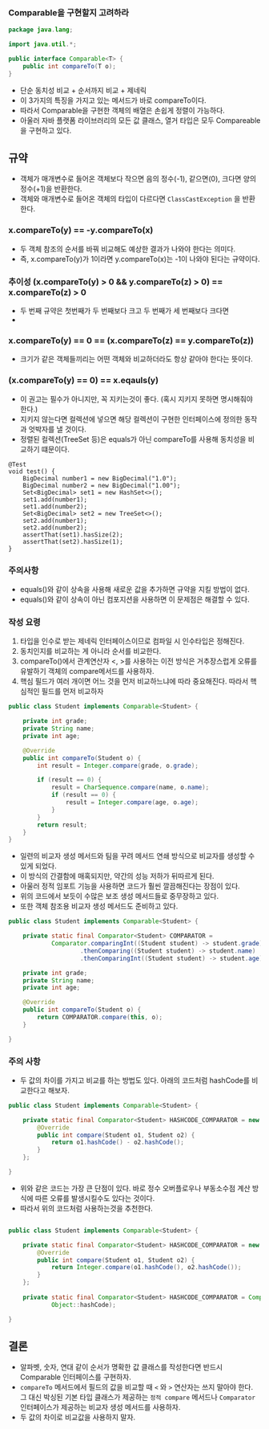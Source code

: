 ### Comparable을 구현할지 고려하라

```java
package java.lang;

import java.util.*;

public interface Comparable<T> {
    public int compareTo(T o);
}
```

- 단순 동치성 비교 + 순서까지 비교 + 제네릭
- 이 3가지의 특징을 가지고 있는 메서드가 바로 compareTo이다.
- 따라서 Comparable을 구현한 객체의 배열은 손쉽게 정렬이 가능하다.
- 아울러 자바 플랫폼 라이브러리의 모든 값 클래스, 열거 타입은 모두 Compareable을 구현하고 있다.

## 규약

- 객체가 매개변수로 들어온 객체보다 작으면 음의 정수(-1), 같으면(0), 크다면 양의 정수(+1)을 반환한다.
- 객체와 매개변수로 들어온 객체의 타입이 다르다면 `ClassCastException` 을 반환한다.

### x.compareTo(y) == -y.compareTo(x)

- 두 객체 참조의 순서를 바꿔 비교해도 예상한 결과가 나와야 한다는 의미다.
- 즉, x.compareTo(y)가 1이라면 y.compareTo(x)는 -1이 나와야 된다는 규약이다.

### 추이성 (x.compareTo(y) > 0 && y.compareTo(z) > 0) == x.compareTo(z) > 0

- 두 번째 규약은 첫번째가 두 번째보다 크고 두 번째가 세 번째보다 크다면
-

### x.compareTo(y) == 0 == (x.compareTo(z) == y.compareTo(z))

- 크기가 같은 객체들끼리는 어떤 객체와 비교하더라도 항상 같아야 한다는 뜻이다.

### (x.compareTo(y) == 0) == x.eqauls(y)

- 이 권고는 필수가 아니지만, 꼭 지키는것이 좋다. (혹시 지키지 못하면 명시해줘야 한다.)
- 지키지 않는다면 컬렉션에 넣으면 해당 컬렉션이 구현한 인터페이스에 정의한 동작과 엇박자를 낼 것이다.
- 정렬된 컬렉션(TreeSet 등)은 equals가 아닌 compareTo를 사용해 동치성을 비교하기 떄문이다.

```
@Test
void test() {
    BigDecimal number1 = new BigDecimal("1.0");
    BigDecimal number2 = new BigDecimal("1.00");
    Set<BigDecimal> set1 = new HashSet<>();
    set1.add(number1);
    set1.add(number2);
    Set<BigDecimal> set2 = new TreeSet<>();
    set2.add(number1);
    set2.add(number2);
    assertThat(set1).hasSize(2);
    assertThat(set2).hasSize(1);
}
```

### 주의사항

- equals()와 같이 상속을 사용해 새로운 값을 추가하면 규약을 지킬 방법이 없다.
- equals()와 같이 상속이 아닌 컴포지션을 사용하면 이 문제점은 해결할 수 있다.

### 작성 요령

1. 타입을 인수로 받는 제네릭 인터페이스이므로 컴파일 시 인수타입은 정해진다.
2. 동치인지를 비교하는 게 아니라 순서를 비교한다.
3. compareTo()에서 관계연산자 <, >를 사용하는 이전 방식은 거추장스럽게 오류를 유발하기 객체의 compare메서드를 사용하자.
4. 핵심 필드가 여러 개이면 어느 것을 먼저 비교하느냐에 따라 중요해진다. 따라서 핵심적인 필드를 먼저 비교하자

```java
public class Student implements Comparable<Student> {

    private int grade;
    private String name;
    private int age;

    @Override
    public int compareTo(Student o) {
        int result = Integer.compare(grade, o.grade);

        if (result == 0) {
            result = CharSequence.compare(name, o.name);
            if (result == 0) {
                result = Integer.compare(age, o.age);
            }
        }
        return result;
    }
}
```

- 일련의 비교자 생성 메서드와 팀을 꾸려 메서드 연쇄 방식으로 비교자를 생성할 수 있게 되었다.
- 이 방식의 간결함에 매혹되지만, 약간의 성능 저하가 뒤따르게 된다.
- 아울러 정적 임포트 기능을 사용하면 코드가 훨씬 깔끔해진다는 장점이 있다.
- 위의 코드에서 보듯이 수많은 보조 생성 메서드들로 중무장하고 있다.
- 또한 객체 참조용 비교자 생성 메서드도 준비하고 있다.

```java
public class Student implements Comparable<Student> {

    private static final Comparator<Student> COMPARATOR =
            Comparator.comparingInt((Student student) -> student.grade)
                    .thenComparing((Student student) -> student.name)
                    .thenComparingInt((Student student) -> student.age);

    private int grade;
    private String name;
    private int age;

    @Override
    public int compareTo(Student o) {
        return COMPARATOR.compare(this, o);
    }

}
```

### 주의 사항

- 두 값의 차이를 가지고 비교를 하는 방법도 있다. 아래의 코드처럼 hashCode를 비교한다고 해보자.

```java
public class Student implements Comparable<Student> {

    private static final Comparator<Student> HASHCODE_COMPARATOR = new Comparator<Student>() {
        @Override
        public int compare(Student o1, Student o2) {
            return o1.hashCode() - o2.hashCode();
        }
    };

}
```

- 위와 같은 코드는 가장 큰 단점이 있다. 바로 정수 오버플로우나 부동소수점 계산 방식에 따른 오류를 발생시킬수도 있다는 것이다.
- 따라서 위의 코드처럼 사용하는것을 추천한다.

```java

public class Student implements Comparable<Student> {

    private static final Comparator<Student> HASHCODE_COMPARATOR = new Comparator<Student>() {
        @Override
        public int compare(Student o1, Student o2) {
            return Integer.compare(o1.hashCode(), o2.hashCode());
        }
    };
    
    private static final Comparator<Student> HASHCODE_COMPARATOR = Comparator.comparingInt(
            Object::hashCode);

}
```

## 결론

- 알파벳, 숫자, 연대 같이 순서가 명확한 값 클래스를 작성한다면 반드시 Comparable 인터페이스를 구현하자.
- `compareTo` 메서드에서 필드의 값을 비교할 때 `<` 와 `>` 연산자는 쓰지 말아야 한다. 그 대신 박싱된 기본 타입 클래스가 제공하는 `정적 compare` 메서드나 `Comparator` 인터페이스가 제공하는 비교자 생성 메서드를 사용하자.
- 두 값의 차이로 비교값을 사용하지 말자.